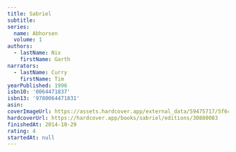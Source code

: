 ```yaml
---
title: Sabriel
subtitle:
series:
  name: Abhorsen
  volume: 1
authors:
  - lastName: Nix
    firstName: Garth
narrators:
  - lastName: Curry
    firstName: Tim
yearPublished: 1996
isbn10: '0064471837'
isbn13: '9780064471831'
asin:
coverImageUrl: https://assets.hardcover.app/external_data/59475717/5f6c39cf0925c9624f7abea12d9cd1f22c0d0bb3.jpeg
hardcoverUrl: https://hardcover.app/books/sabriel/editions/30880083
finishedAt: 2014-10-29
rating: 4
startedAt: null
---
```

